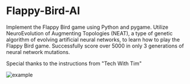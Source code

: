# Flappy-Bird-AI
Implement the Flappy Bird game using Python and pygame. Utilize NeuroEvolution of Augmenting Topologies (NEAT), a type of genetic algorithm of evolving artificial neural networks, to learn how to play the Flappy Bird game. Successfully score over 5000 in only 3 generations of neural network mutations.

Special thanks to the instructions from "Tech With Tim"

![example](Best_result.gif)
